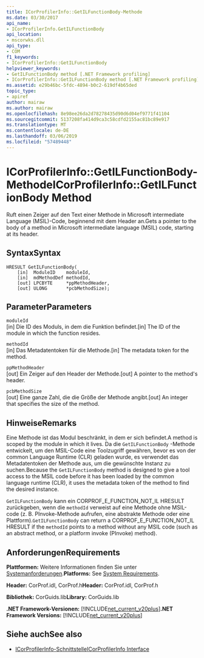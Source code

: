 ```yaml
---
title: ICorProfilerInfo::GetILFunctionBody-Methode
ms.date: 03/30/2017
api_name:
- ICorProfilerInfo.GetILFunctionBody
api_location:
- mscorwks.dll
api_type:
- COM
f1_keywords:
- ICorProfilerInfo::GetILFunctionBody
helpviewer_keywords:
- GetILFunctionBody method [.NET Framework profiling]
- ICorProfilerInfo::GetILFunctionBody method [.NET Framework profiling]
ms.assetid: e29b46bc-5fdc-4894-b0c2-619df4b65ded
topic_type:
- apiref
author: mairaw
ms.author: mairaw
ms.openlocfilehash: 8e98ee26da2d78278435d90d6d04ef9771f41104
ms.sourcegitcommit: 5137208fa414d9ca3c58cdfd2155ac81bc89e917
ms.translationtype: MT
ms.contentlocale: de-DE
ms.lasthandoff: 03/06/2019
ms.locfileid: "57489448"
---
```

# <a name="icorprofilerinfogetilfunctionbody-method"></a><span data-ttu-id="b18e1-102">ICorProfilerInfo::GetILFunctionBody-Methode</span><span class="sxs-lookup"><span data-stu-id="b18e1-102">ICorProfilerInfo::GetILFunctionBody Method</span></span>
<span data-ttu-id="b18e1-103">Ruft einen Zeiger auf den Text einer Methode in Microsoft intermediate Language (MSIL)-Code, beginnend mit dem Header an.</span><span class="sxs-lookup"><span data-stu-id="b18e1-103">Gets a pointer to the body of a method in Microsoft intermediate language (MSIL) code, starting at its header.</span></span>  
  
## <a name="syntax"></a><span data-ttu-id="b18e1-104">Syntax</span><span class="sxs-lookup"><span data-stu-id="b18e1-104">Syntax</span></span>  
  
```  
HRESULT GetILFunctionBody(  
    [in]  ModuleID    moduleId,  
    [in]  mdMethodDef methodId,  
    [out] LPCBYTE     *ppMethodHeader,  
    [out] ULONG       *pcbMethodSize);  
```  
  
## <a name="parameters"></a><span data-ttu-id="b18e1-105">Parameter</span><span class="sxs-lookup"><span data-stu-id="b18e1-105">Parameters</span></span>  
 `moduleId`  
 <span data-ttu-id="b18e1-106">[in] Die ID des Moduls, in dem die Funktion befindet.</span><span class="sxs-lookup"><span data-stu-id="b18e1-106">[in] The ID of the module in which the function resides.</span></span>  
  
 `methodId`  
 <span data-ttu-id="b18e1-107">[in] Das Metadatentoken für die Methode.</span><span class="sxs-lookup"><span data-stu-id="b18e1-107">[in] The metadata token for the method.</span></span>  
  
 `ppMethodHeader`  
 <span data-ttu-id="b18e1-108">[out] Ein Zeiger auf den Header der Methode.</span><span class="sxs-lookup"><span data-stu-id="b18e1-108">[out] A pointer to the method's header.</span></span>  
  
 `pcbMethodSize`  
 <span data-ttu-id="b18e1-109">[out] Eine ganze Zahl, die die Größe der Methode angibt.</span><span class="sxs-lookup"><span data-stu-id="b18e1-109">[out] An integer that specifies the size of the method.</span></span>  
  
## <a name="remarks"></a><span data-ttu-id="b18e1-110">Hinweise</span><span class="sxs-lookup"><span data-stu-id="b18e1-110">Remarks</span></span>  
 <span data-ttu-id="b18e1-111">Eine Methode ist das Modul beschränkt, in dem er sich befindet.</span><span class="sxs-lookup"><span data-stu-id="b18e1-111">A method is scoped by the module in which it lives.</span></span> <span data-ttu-id="b18e1-112">Da die `GetILFunctionBody` -Methode entwickelt, um den MSIL-Code eine Toolzugriff gewähren, bevor es von der common Language Runtime (CLR) geladen wurde, es verwendet das Metadatentoken der Methode aus, um die gewünschte Instanz zu suchen.</span><span class="sxs-lookup"><span data-stu-id="b18e1-112">Because the `GetILFunctionBody` method is designed to give a tool access to the MSIL code before it has been loaded by the common language runtime (CLR), it uses the metadata token of the method to find the desired instance.</span></span>  
  
 <span data-ttu-id="b18e1-113">`GetILFunctionBody` kann ein CORPROF_E_FUNCTION_NOT_IL HRESULT zurückgeben, wenn die `methodId` verweist auf eine Methode ohne MSIL-code (z. B. PInvoke-Methode aufrufen, eine abstrakte Methode oder eine Plattform).</span><span class="sxs-lookup"><span data-stu-id="b18e1-113">`GetILFunctionBody` can return a CORPROF_E_FUNCTION_NOT_IL HRESULT if the `methodId` points to a method without any MSIL code (such as an abstract method, or a platform invoke (PInvoke) method).</span></span>  
  
## <a name="requirements"></a><span data-ttu-id="b18e1-114">Anforderungen</span><span class="sxs-lookup"><span data-stu-id="b18e1-114">Requirements</span></span>  
 <span data-ttu-id="b18e1-115">**Plattformen:** Weitere Informationen finden Sie unter [Systemanforderungen](../../../../docs/framework/get-started/system-requirements.md).</span><span class="sxs-lookup"><span data-stu-id="b18e1-115">**Platforms:** See [System Requirements](../../../../docs/framework/get-started/system-requirements.md).</span></span>  
  
 <span data-ttu-id="b18e1-116">**Header:** CorProf.idl, CorProf.h</span><span class="sxs-lookup"><span data-stu-id="b18e1-116">**Header:** CorProf.idl, CorProf.h</span></span>  
  
 <span data-ttu-id="b18e1-117">**Bibliothek:** CorGuids.lib</span><span class="sxs-lookup"><span data-stu-id="b18e1-117">**Library:** CorGuids.lib</span></span>  
  
 <span data-ttu-id="b18e1-118">**.NET Framework-Versionen:** [!INCLUDE[net_current_v20plus](../../../../includes/net-current-v20plus-md.md)]</span><span class="sxs-lookup"><span data-stu-id="b18e1-118">**.NET Framework Versions:** [!INCLUDE[net_current_v20plus](../../../../includes/net-current-v20plus-md.md)]</span></span>  
  
## <a name="see-also"></a><span data-ttu-id="b18e1-119">Siehe auch</span><span class="sxs-lookup"><span data-stu-id="b18e1-119">See also</span></span>
- [<span data-ttu-id="b18e1-120">ICorProfilerInfo-Schnittstelle</span><span class="sxs-lookup"><span data-stu-id="b18e1-120">ICorProfilerInfo Interface</span></span>](../../../../docs/framework/unmanaged-api/profiling/icorprofilerinfo-interface.md)
